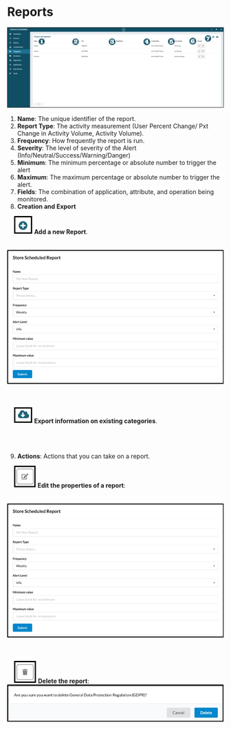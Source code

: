 # Reports

![reports](../assets/images/reports.png "Reports")

1. **Name**: The unique identifier of the report.
2. **Report Type**: The activity measurement (User Percent Change/ Pxt Change in Activity Volume, Activity Volume).
3. **Frequency**: How frequently the report is run.
4. **Severity**: The level of severity of the Alert (Info/Neutral/Success/Warning/Danger)
5. **Minimum**: The minimum percentage or absolute number to trigger the alert
6. **Maximum**: The maximum percentage or absolute number to trigger the alert.
7. **Fields**: The combination of application, attribute, and operation being monitored.
8. **Creation and Export**

&nbsp;&nbsp;&nbsp;&nbsp;![Add](../assets/images/add.png "Add") **Add a new Report**.
 <br/><br/>
&nbsp;&nbsp;&nbsp;&nbsp;![create_report](../assets/images/create_report.png "Create Report")
 <br/><br/>
 <br/><br/>
&nbsp;&nbsp;&nbsp;&nbsp;![export](../assets/images/export.png "Export") **Export information on existing categories**.
 <br/><br/>
 <br/><br/>

9. **Actions**: Actions that you can take on a report.

  &nbsp;&nbsp;&nbsp;&nbsp;![edit](../assets/images/edit.png "Edit") **Edit the properties of a report**:
  <br/><br/>
  &nbsp;&nbsp;&nbsp;&nbsp;![create_report](../assets/images/create_report.png "Create Report")
  <br/><br/>
  <br/><br/>
  &nbsp;&nbsp;&nbsp;&nbsp;![delete](../assets/images/delete.png "Delete") **Delete the report**:
  &nbsp;&nbsp;&nbsp;&nbsp;![delete_regulation](../assets/images/delete_regulation.png "Delete Regulation Prompt")

